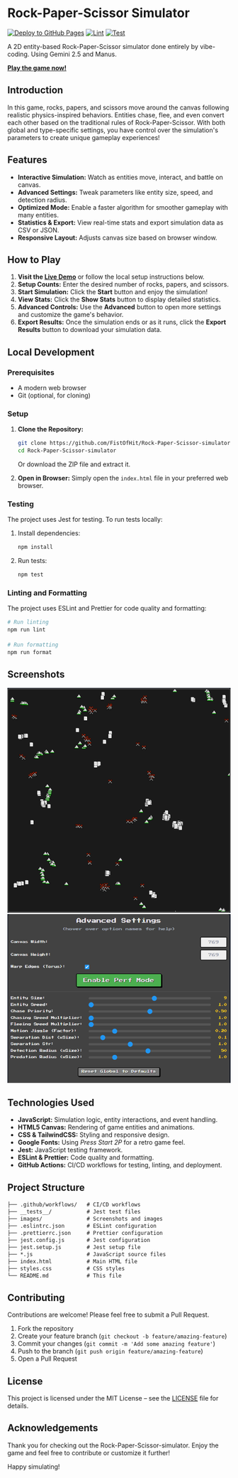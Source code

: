 # Rock-Paper-Scissor Simulator

[![Deploy to GitHub Pages](https://github.com/FistOfHit/Rock-Paper-Scissor-simulator/actions/workflows/deploy.yml/badge.svg?branch=main)](https://github.com/FistOfHit/Rock-Paper-Scissor-simulator/actions/workflows/deploy.yml)
[![Lint](https://github.com/FistOfHit/Rock-Paper-Scissor-simulator/actions/workflows/lint.yml/badge.svg)](https://github.com/FistOfHit/Rock-Paper-Scissor-simulator/actions/workflows/lint.yml)
[![Test](https://github.com/FistOfHit/Rock-Paper-Scissor-simulator/actions/workflows/test.yml/badge.svg)](https://github.com/FistOfHit/Rock-Paper-Scissor-simulator/actions/workflows/test.yml)

A 2D entity-based Rock-Paper-Scissor simulator done entirely by vibe-coding. Using Gemini 2.5 and Manus.

**[Play the game now!](https://fistofhit.github.io/Rock-Paper-Scissor-simulator/)**

## Introduction

In this game, rocks, papers, and scissors move around the canvas following realistic physics-inspired behaviors. Entities chase, flee, and even convert each other based on the traditional rules of Rock-Paper-Scissor. With both global and type-specific settings, you have control over the simulation's parameters to create unique gameplay experiences!

## Features

- **Interactive Simulation:** Watch as entities move, interact, and battle on canvas.
- **Advanced Settings:** Tweak parameters like entity size, speed, and detection radius.
- **Optimized Mode:** Enable a faster algorithm for smoother gameplay with many entities.
- **Statistics & Export:** View real-time stats and export simulation data as CSV or JSON.
- **Responsive Layout:** Adjusts canvas size based on browser window.

## How to Play

1. **Visit the [Live Demo](https://fistofhit.github.io/Rock-Paper-Scissor-simulator/)** or follow the local setup instructions below.
2. **Setup Counts:** Enter the desired number of rocks, papers, and scissors.
3. **Start Simulation:** Click the **Start** button and enjoy the simulation!
4. **View Stats:** Click the **Show Stats** button to display detailed statistics.
5. **Advanced Controls:** Use the **Advanced** button to open more settings and customize the game's behavior.
6. **Export Results:** Once the simulation ends or as it runs, click the **Export Results** button to download your simulation data.

## Local Development

### Prerequisites

- A modern web browser
- Git (optional, for cloning)

### Setup

1. **Clone the Repository:**
   ```bash
   git clone https://github.com/FistOfHit/Rock-Paper-Scissor-simulator.git
   cd Rock-Paper-Scissor-simulator
   ```
   
   Or download the ZIP file and extract it.

2. **Open in Browser:** Simply open the `index.html` file in your preferred web browser.

### Testing

The project uses Jest for testing. To run tests locally:

1. Install dependencies:
   ```bash
   npm install
   ```

2. Run tests:
   ```bash
   npm test
   ```

### Linting and Formatting

The project uses ESLint and Prettier for code quality and formatting:

```bash
# Run linting
npm run lint

# Run formatting
npm run format
```

## Screenshots

<p align="center">
  <img src="images/rps_screenshot.png" alt="Gameplay Screenshot">
  <img src="images/rps_settings.png" alt="Advanced Settings">
</p>

## Technologies Used

- **JavaScript:** Simulation logic, entity interactions, and event handling.
- **HTML5 Canvas:** Rendering of game entities and animations.
- **CSS & TailwindCSS:** Styling and responsive design.
- **Google Fonts:** Using *Press Start 2P* for a retro game feel.
- **Jest:** JavaScript testing framework.
- **ESLint & Prettier:** Code quality and formatting.
- **GitHub Actions:** CI/CD workflows for testing, linting, and deployment.

## Project Structure

```
├── .github/workflows/   # CI/CD workflows
├── __tests__/           # Jest test files
├── images/              # Screenshots and images
├── .eslintrc.json       # ESLint configuration
├── .prettierrc.json     # Prettier configuration
├── jest.config.js       # Jest configuration
├── jest.setup.js        # Jest setup file
├── *.js                 # JavaScript source files
├── index.html           # Main HTML file
├── styles.css           # CSS styles
└── README.md            # This file
```

## Contributing

Contributions are welcome! Please feel free to submit a Pull Request.

1. Fork the repository
2. Create your feature branch (`git checkout -b feature/amazing-feature`)
3. Commit your changes (`git commit -m 'Add some amazing feature'`)
4. Push to the branch (`git push origin feature/amazing-feature`)
5. Open a Pull Request

## License

This project is licensed under the MIT License – see the [LICENSE](LICENSE) file for details.

## Acknowledgements

Thank you for checking out the Rock-Paper-Scissor-simulator. Enjoy the game and feel free to contribute or customize it further!

Happy simulating!
